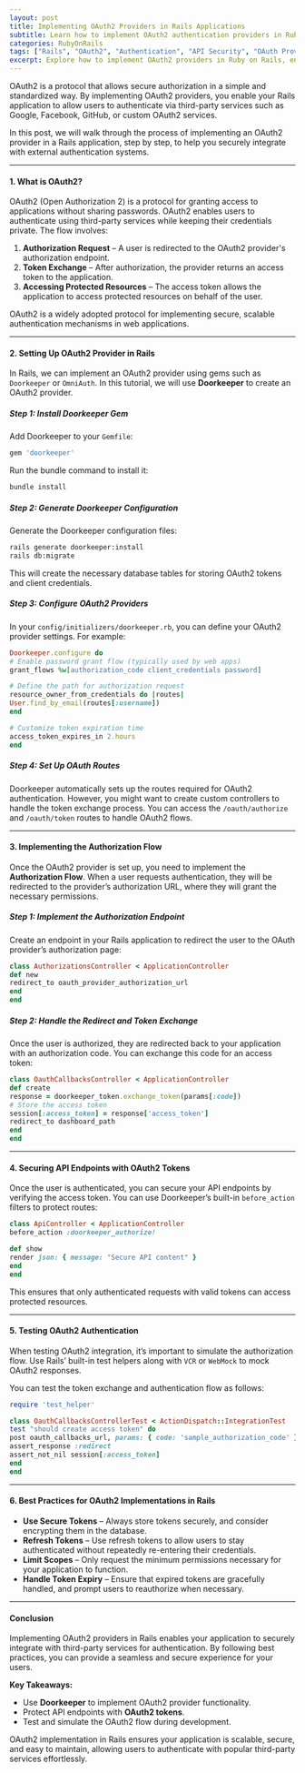 ```yaml
---
layout: post  
title: Implementing OAuth2 Providers in Rails Applications  
subtitle: Learn how to implement OAuth2 authentication providers in Ruby on Rails for secure and scalable integrations  
categories: RubyOnRails  
tags: ["Rails", "OAuth2", "Authentication", "API Security", "OAuth Providers", "Devise"]  
excerpt: Explore how to implement OAuth2 providers in Ruby on Rails, enabling third-party authentication integrations for your application.  
---
```



OAuth2 is a protocol that allows secure authorization in a simple and standardized way. By implementing OAuth2 providers, you enable your Rails application to allow users to authenticate via third-party services such as Google, Facebook, GitHub, or custom OAuth2 services.

In this post, we will walk through the process of implementing an OAuth2 provider in a Rails application, step by step, to help you securely integrate with external authentication systems.

---

#### **1. What is OAuth2?**
OAuth2 (Open Authorization 2) is a protocol for granting access to applications without sharing passwords. OAuth2 enables users to authenticate using third-party services while keeping their credentials private. The flow involves:

1. **Authorization Request** – A user is redirected to the OAuth2 provider's authorization endpoint.
2. **Token Exchange** – After authorization, the provider returns an access token to the application.
3. **Accessing Protected Resources** – The access token allows the application to access protected resources on behalf of the user.

OAuth2 is a widely adopted protocol for implementing secure, scalable authentication mechanisms in web applications.

---

#### **2. Setting Up OAuth2 Provider in Rails**
In Rails, we can implement an OAuth2 provider using gems such as `Doorkeeper` or `OmniAuth`. In this tutorial, we will use **Doorkeeper** to create an OAuth2 provider.

##### **Step 1: Install Doorkeeper Gem**
Add Doorkeeper to your `Gemfile`:  
```rb  
gem 'doorkeeper'  
```

Run the bundle command to install it:  
```sh  
bundle install  
```

##### **Step 2: Generate Doorkeeper Configuration**
Generate the Doorkeeper configuration files:  
```sh  
rails generate doorkeeper:install  
rails db:migrate  
```

This will create the necessary database tables for storing OAuth2 tokens and client credentials.

##### **Step 3: Configure OAuth2 Providers**
In your `config/initializers/doorkeeper.rb`, you can define your OAuth2 provider settings. For example:  
```ruby  
Doorkeeper.configure do
# Enable password grant flow (typically used by web apps)
grant_flows %w[authorization_code client_credentials password]

# Define the path for authorization request
resource_owner_from_credentials do |routes|  
User.find_by_email(routes[:username])  
end

# Customize token expiration time
access_token_expires_in 2.hours  
end  
```

##### **Step 4: Set Up OAuth Routes**
Doorkeeper automatically sets up the routes required for OAuth2 authentication. However, you might want to create custom controllers to handle the token exchange process. You can access the `/oauth/authorize` and `/oauth/token` routes to handle OAuth2 flows.

---

#### **3. Implementing the Authorization Flow**
Once the OAuth2 provider is set up, you need to implement the **Authorization Flow**. When a user requests authentication, they will be redirected to the provider’s authorization URL, where they will grant the necessary permissions.

##### **Step 1: Implement the Authorization Endpoint**
Create an endpoint in your Rails application to redirect the user to the OAuth provider’s authorization page:  
```ruby  
class AuthorizationsController < ApplicationController  
def new  
redirect_to oauth_provider_authorization_url  
end  
end  
```

##### **Step 2: Handle the Redirect and Token Exchange**
Once the user is authorized, they are redirected back to your application with an authorization code. You can exchange this code for an access token:  
```ruby  
class OauthCallbacksController < ApplicationController  
def create  
response = doorkeeper_token.exchange_token(params[:code])  
# Store the access token  
session[:access_token] = response['access_token']  
redirect_to dashboard_path  
end  
end  
```

---

#### **4. Securing API Endpoints with OAuth2 Tokens**
Once the user is authenticated, you can secure your API endpoints by verifying the access token. You can use Doorkeeper’s built-in `before_action` filters to protect routes:

```ruby  
class ApiController < ApplicationController  
before_action :doorkeeper_authorize!

def show  
render json: { message: "Secure API content" }  
end  
end  
```

This ensures that only authenticated requests with valid tokens can access protected resources.

---

#### **5. Testing OAuth2 Authentication**
When testing OAuth2 integration, it’s important to simulate the authorization flow. Use Rails’ built-in test helpers along with `VCR` or `WebMock` to mock OAuth2 responses.

You can test the token exchange and authentication flow as follows:  
```ruby  
require 'test_helper'

class OauthCallbacksControllerTest < ActionDispatch::IntegrationTest  
test "should create access token" do  
post oauth_callbacks_url, params: { code: 'sample_authorization_code' }  
assert_response :redirect  
assert_not_nil session[:access_token]  
end  
end  
```

---

#### **6. Best Practices for OAuth2 Implementations in Rails**

- **Use Secure Tokens** – Always store tokens securely, and consider encrypting them in the database.
- **Refresh Tokens** – Use refresh tokens to allow users to stay authenticated without repeatedly re-entering their credentials.
- **Limit Scopes** – Only request the minimum permissions necessary for your application to function.
- **Handle Token Expiry** – Ensure that expired tokens are gracefully handled, and prompt users to reauthorize when necessary.

---

#### **Conclusion**
Implementing OAuth2 providers in Rails enables your application to securely integrate with third-party services for authentication. By following best practices, you can provide a seamless and secure experience for your users.

**Key Takeaways:**
- Use **Doorkeeper** to implement OAuth2 provider functionality.
- Protect API endpoints with **OAuth2 tokens**.
- Test and simulate the OAuth2 flow during development.

OAuth2 implementation in Rails ensures your application is scalable, secure, and easy to maintain, allowing users to authenticate with popular third-party services effortlessly.  
